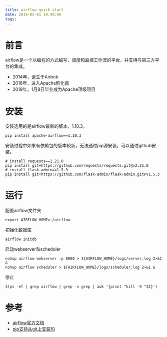 ```yaml
---
title: airflow quick start
date: 2019-05-01 19:49:09
tags:
---
```

# 前言
airflow是一个以编程的方式编写、调度和监控工作流的平台，并支持与第三方平台的集成。

- 2014年，诞生于Airbnb
- 2016年，进入Apache孵化器
- 2019年，1月8日毕业成为Apache顶级项目

# 安装
安装选用的是airflow最新的版本，1.10.3。
```
pip install apache-airflow==1.10.3
```

安装过程中如果有依赖包的版本较新，无法通过pip源安装，可以通过github安装。
```
# install requests==2.21.0
pip install git+https://github.com/requests/requests.git@v2.21.0
# install flask-admin==1.5.3
pip install git+https://github.com/flask-admin/flask-admin.git@v1.5.3
```

# 运行
配置airflow文件夹
```
export AIRFLOW_HOME=~/airflow
```

初始化数据库
```
airflow initdb
```

启动webserver和scheduler
```
nohup airflow webserver -p 8080 > ${AIRFLOW_HOME}/logs/server.log 2>&1 &
nohup airflow scheduler > ${AIRFLOW_HOME}/logs/scheduler.log 2>&1 &
```

停止
```
$(ps -ef | grep airflow | grep -v grep | awk '{print "kill -9 "$2}')
```

# 参考
- [airflow官方文档](http://airflow.apache.org/start.html)
- [pip支持从git上安装包](https://pip.pypa.io/en/stable/reference/pip_install/#vcs-support)